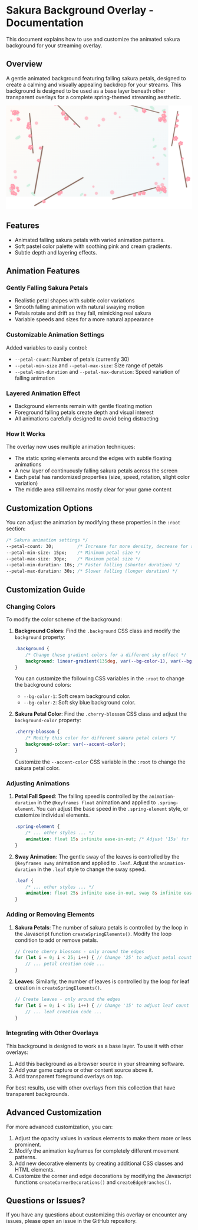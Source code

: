 # Sakura Background Overlay - Documentation

This document explains how to use and customize the animated sakura background for your streaming overlay.

## Overview

A gentle animated background featuring falling sakura petals, designed to create a calming and visually appealing backdrop for your streams. This background is designed to be used as a base layer beneath other transparent overlays for a complete spring-themed streaming aesthetic.

![Sakura Background Preview](../../../docs/screenshots/sakura-background.png)

## Features

- Animated falling sakura petals with varied animation patterns.
- Soft pastel color palette with soothing pink and cream gradients.
- Subtle depth and layering effects.

## Animation Features

### Gently Falling Sakura Petals

* Realistic petal shapes with subtle color variations
* Smooth falling animation with natural swaying motion
* Petals rotate and drift as they fall, mimicking real sakura
* Variable speeds and sizes for a more natural appearance

### Customizable Animation Settings

Added variables to easily control:

* `--petal-count`: Number of petals (currently 30)
* `--petal-min-size` and `--petal-max-size`: Size range of petals
* `--petal-min-duration` and `--petal-max-duration`: Speed variation of falling animation

### Layered Animation Effect

* Background elements remain with gentle floating motion
* Foreground falling petals create depth and visual interest
* All animations carefully designed to avoid being distracting

### How It Works

The overlay now uses multiple animation techniques:

* The static spring elements around the edges with subtle floating animations
* A new layer of continuously falling sakura petals across the screen
* Each petal has randomized properties (size, speed, rotation, slight color variation)
* The middle area still remains mostly clear for your game content

## Customization Options

You can adjust the animation by modifying these properties in the `:root` section:

```css
/* Sakura animation settings */
--petal-count: 30;         /* Increase for more density, decrease for subtlety */
--petal-min-size: 15px;    /* Minimum petal size */
--petal-max-size: 30px;    /* Maximum petal size */
--petal-min-duration: 10s; /* Faster falling (shorter duration) */
--petal-max-duration: 30s; /* Slower falling (longer duration) */
```

## Customization Guide

### Changing Colors

To modify the color scheme of the background:

1. **Background Colors**: Find the `.background` CSS class and modify the `background` property:
   ```css
   .background {
       /* Change these gradient colors for a different sky effect */
       background: linear-gradient(135deg, var(--bg-color-1), var(--bg-color-2));
   }
   ```
   You can customize the following CSS variables in the `:root` to change the background colors:
    - `--bg-color-1`:  Soft cream background color.
    - `--bg-color-2`: Soft sky blue background color.

2. **Sakura Petal Color**: Find the `.cherry-blossom` CSS class and adjust the `background-color` property:
   ```css
   .cherry-blossom {
       /* Modify this color for different sakura petal colors */
       background-color: var(--accent-color);
   }
   ```
   Customize the `--accent-color` CSS variable in the `:root` to change the sakura petal color.

### Adjusting Animations

1. **Petal Fall Speed**:  The falling speed is controlled by the `animation-duration` in the `@keyframes float` animation and applied to `.spring-element`. You can adjust the base speed in the `.spring-element` style, or customize individual elements.

   ```css
   .spring-element {
       /* ... other styles ... */
       animation: float 15s infinite ease-in-out; /* Adjust '15s' for speed */
   }
   ```

2. **Sway Animation**: The gentle sway of the leaves is controlled by the `@keyframes sway` animation and applied to `.leaf`. Adjust the `animation-duration` in the `.leaf` style to change the sway speed.

   ```css
   .leaf {
       /* ... other styles ... */
       animation: float 25s infinite ease-in-out, sway 8s infinite ease-in-out; /* Adjust '8s' for sway speed */
   }
   ```

### Adding or Removing Elements

1. **Sakura Petals**: The number of sakura petals is controlled by the loop in the Javascript function `createSpringElements()`. Modify the loop condition to add or remove petals.

   ```javascript
   // Create cherry blossoms - only around the edges
   for (let i = 0; i < 25; i++) { // Change '25' to adjust petal count
       // ... petal creation code ...
   }
   ```

2. **Leaves**: Similarly, the number of leaves is controlled by the loop for leaf creation in `createSpringElements()`.

   ```javascript
   // Create leaves - only around the edges
   for (let i = 0; i < 15; i++) { // Change '15' to adjust leaf count
       // ... leaf creation code ...
   }
   ```

### Integrating with Other Overlays

This background is designed to work as a base layer. To use it with other overlays:

1. Add this background as a browser source in your streaming software.
2. Add your game capture or other content source above it.
3. Add transparent foreground overlays on top.

For best results, use with other overlays from this collection that have transparent backgrounds.

## Advanced Customization

For more advanced customization, you can:

1. Adjust the opacity values in various elements to make them more or less prominent.
2. Modify the animation keyframes for completely different movement patterns.
3. Add new decorative elements by creating additional CSS classes and HTML elements.
4. Customize the corner and edge decorations by modifying the Javascript functions `createCornerDecorations()` and `createEdgeBranches()`.

## Questions or Issues?

If you have any questions about customizing this overlay or encounter any issues, please open an issue in the GitHub repository.
